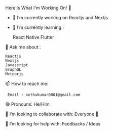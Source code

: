 Here is What I'm Working On! 👋

- 🔭 I’m currently working on Reactjs and Nextjs
- 🌱 I’m currently learning : 

     React Native
     Flutter
         

💬 Ask me about :
 
    Reactjs
    Nextjs
    Javascript
    GraphQL
    Meteorjs 
    
 📫 How to reach me: 
 
     Email : sethukumar0001@gmail.com
     
 😄 Pronouns: He/Him

 👯 I’m looking to collaborate with: Everyone 🤗

 🤔 I’m looking for help with: Feedbacks / Ideas

